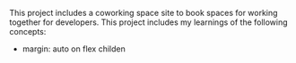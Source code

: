 This project includes a coworking space site to book spaces for working together for developers. This project includes my learnings of the following concepts:
<ul> <li>margin: auto on flex childen</li></ul>

